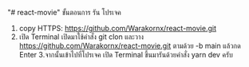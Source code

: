 "# react-movie" 
 ขั้นตอนการ รัน โปรเจค 
 
 1. copy HTTPS: https://github.com/Warakornx/react-movie.git
 2. เปิด Terminal เปิดมาใช้คำสั่ง git clon และวาง https://github.com/Warakornx/react-movie.git ตามด้วย -b main แล้วกด Enter
 3.จากนั้นเข้าไปที่โปรเจค เปิด Terminal ขึ้นมารันด้วยคำสั่ง yarn dev ครับ
